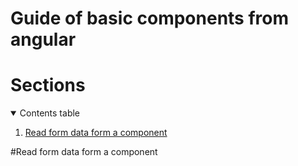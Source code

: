 # Guide of basic components from angular

# Sections

<details open="open">
  <summary>Contents table</summary>
  <ol>
    <li>
      <a href="#Read-form-data-form-a-component">Read form data form a component</a>
    </li>
  </ol>
</details>

#Read form data form a component

```

```
